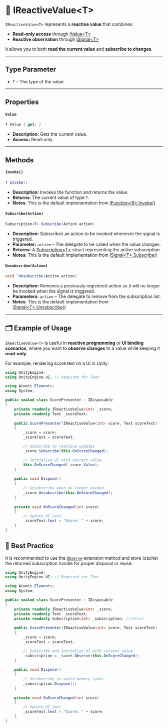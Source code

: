 # 🧩 IReactiveValue&lt;T&gt;

`IReactiveValue<T>` represents a **reactive value** that combines:

- **Read-only access** through [IValue&lt;T&gt;](IValue.md)
- **Reactive observation** through [ISignal&lt;T&gt;](../Signals/ISignal.md)

It allows you to both **read the current value** and **subscribe to changes**.

---

## Type Parameter

- `T` – The type of the value.

---

## Properties
#### `Value`

```csharp
T Value { get; }
```
- **Description:** Gets the current value.
- **Access:** Read-only

---

## Methods

#### `Invoke()`
```csharp
T Invoke()
```
- **Description:** Invokes the function and returns the value.
- **Returns:** The current value of type `T`.
- **Notes**: This is the default implementation from [IFunction&lt;R&gt;.Invoke()](../Functions/IFunction.md#invoke)

#### `Subscribe(Action)`
```csharp
Subscription<T> Subscribe(Action action)  
```
- **Description:** Subscribes an action to be invoked whenever the signal is triggered.
- **Parameter:** `action` – The delegate to be called when the value changes.
- **Returns:** A [Subscription&lt;T&gt;](../Signals/Subscription.md#subscriptiont) struct representing the active subscription.
- **Notes**: This is the default implementation from [ISignal&lt;T&gt;.Subscribe()](../Signals/ISignal.md#subscribeactiont)

#### `Unsubscribe(Action)`
```csharp
void `Unsubscribe(Action action)`  
```
- **Description:** Removes a previously registered action so it will no longer be invoked when the signal is triggered.
- **Parameters:** `action` – The delegate to remove from the subscription list.
- **Notes**: This is the default implementation from [ISignal&lt;T&gt;.Unsubscribe()](../Signals/ISignal.md#unsubscribeactiont)

---

## 🗂 Example of Usage
`IReactiveValue<T>` is useful in **reactive programming** or **UI binding scenarios**, where you want to **observe changes** to a value while keeping it **read-only**.

For example, rendering score text on a UI in Unity:
```csharp
using UnityEngine;
using UnityEngine.UI; // Required for Text

using Atomic.Elements;
using System;

public sealed class ScorePresenter : IDisposable
{
    private readonly IReactiveValue<int> _score;
    private readonly Text _scoreText;
    
    public ScorePresenter(IReactiveValue<int> score, Text scoreText)
    {
        _score = score;
        _scoreText = scoreText;

        // Subscribe to reactive updates
        _score.Subscribe(this.OnScoreChanged);

        // Initialize UI with current value
        this.OnScoreChanged(_score.Value);
    }
    
    public void Dispose()
    {
        // Unsubscribe when no longer needed
        _score.Unsubscribe(this.OnScoreChanged);
    }
    
    private void OnScoreChanged(int score)
    {
        // Update UI text
        _scoreText.text = "Score: " + score;
    }
}
```

## 📌 Best Practice
It is recommended to use the [`Observe`](Extensions.md/#observe) extension method and store (cache) the returned subscription handle for proper disposal or reuse.
```csharp
using UnityEngine;
using UnityEngine.UI; // Required for Text

using Atomic.Elements;
using System;

public sealed class ScorePresenter : IDisposable
{
    private readonly IReactiveValue<int> _score;
    private readonly Text _scoreText;
    private readonly Subscription<int> _subscription; //struct
    
    public ScorePresenter(IReactiveValue<int> score, Text scoreText)
    {
        _score = score;
        _scoreText = scoreText;

        // Subscribe and initialize UI with current value
        _subscription = _score.Observe(this.OnScoreChanged);
    }
    
    public void Dispose()
    {
        // Unsubscribe to avoid memory leaks
        _subscription.Dispose();
    }
    
    private void OnScoreChanged(int score)
    {
        // Update UI text
        _scoreText.text = "Score: " + score;
    }
}
```